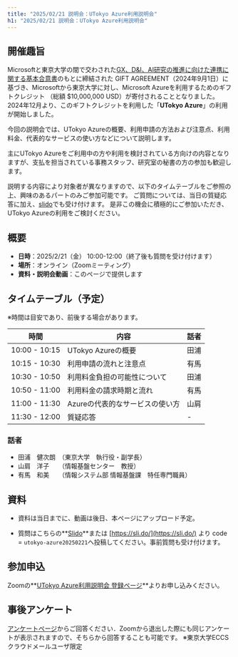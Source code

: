 ```yaml
---
title: "2025/02/21 説明会：UTokyo Azure利用説明会"
h1: "2025/02/21 説明会：UTokyo Azure利用説明会"
---
```


## 開催趣旨

Microsoftと東京大学の間で交わされた[GX、D&I、AI研究の推進に向けた連携に関する基本合意書](https://www.u-tokyo.ac.jp/focus/ja/articles/z1701_00012.html)のもとに締結された GIFT AGREEMENT（2024年9月1日）に基づき、Microsoftから東京大学に対し、Microsoft Azureを利用するためのギフトクレジット （総額 $10,000,000 USD）が寄付されることとなりました。
2024年12月より、このギフトクレジットを利用した「**UTokyo Azure**」の利用が開始しました。

今回の説明会では、UTokyo Azureの概要、利用申請の方法および注意点、利用料金、代表的なサービスの使い方などについて説明します。

主にUTokyo Azureをご利用中の方や利用を検討されている方向けの内容となりますが、支払を担当されている事務スタッフ、研究室の秘書の方の参加も歓迎します。

説明する内容により対象者が異なりますので、以下のタイムテーブルをご参照の上、興味のあるパートのみご参加可能です。
ご質問については、当日の質疑応答に加え、[slido](https://app.sli.do/event/ig9R1n6FPpnuPoQrDtyje8)でも受け付けます。
是非この機会に積極的にご参加いただき、UTokyo Azureの利用をご検討ください。

## 概要
- **日時**：2025/2/21（金） 10:00-12:00（終了後も質問を受け付けます）
- **場所**：オンライン（Zoomミーティング）
- **資料・説明会動画**：このページで提供します

## タイムテーブル（予定）
※時間は目安であり、前後する場合があります。

| 時間   | 内容   | 話者   |
|--------|--------|--------|
| 10:00 - 10:15 | UTokyo Azureの概要   | 田浦   |
| 10:15 - 10:30  | 利用申請の流れと注意点   | 有馬   |
| 10:30 - 10:50  | 利用料金負担の可能性について   | 田浦   |
| 10:50 - 11:00  | 利用料金の請求時期と流れ | 有馬 |
| 11:00 - 11:30 | Azureの代表的なサービスの使い方   | 山肩 |
| 11:30 - 12:00 | 質疑応答 | - |


   
### 話者
- 田浦　健次朗　（東京大学　執行役・副学長）
- 山肩　洋子　　（情報基盤センター　教授）
- 有馬　和美　　（情報システム部 情報基盤課　特任専門職員）

## 資料

- 資料は当日までに、動画は後日、本ページにアップロード予定。

- 質問はこちらの**[Slido](https://app.sli.do/event/ig9R1n6FPpnuPoQrDtyje8)**または [https://sli.do/](https://sli.do/) より code = `utokyo-azure20250221`へ投稿してください。事前質問も受け付けます。



## 参加申込
Zoomの**[UTokyo Azure利用説明会 登録ページ](https://u-tokyo-ac-jp.zoom.us/meeting/register/NsntDBBiSUecESy1vR58bw)**よりお申し込みください。

## 事後アンケート
[アンケートページ](https://forms.gle/sfL7LCxX3EwY86rP6)からご回答ください．Zoomから退出した際にも同じアンケートが表示されますので、そちらから回答することも可能です。
※東京大学ECCSクラウドメールユーザ限定
